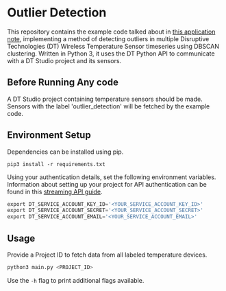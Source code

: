 # Outlier Detection

This repository contains the example code talked about in [this application note](https://developer.disruptive-technologies.com/docs/other/application-notes/outlier-detection-on-multiple-temperature-datastreams), implementing a method of detecting outliers in multiple Disruptive Technologies (DT) Wireless Temperature Sensor timeseries using DBSCAN clustering. Written in Python 3, it uses the DT Python API to communicate with a DT Studio project and its sensors. 

## Before Running Any code
A DT Studio project containing temperature sensors should be made. Sensors with the label 'outlier_detection' will be fetched by the example code.

## Environment Setup
Dependencies can be installed using pip.
```
pip3 install -r requirements.txt
```

Using your authentication details, set the following environment variables. Information about setting up your project for API authentication can be found in this [streaming API guide](https://support.disruptive-technologies.com/hc/en-us/articles/360012377939-Using-the-stream-API).
```python
export DT_SERVICE_ACCOUNT_KEY_ID='<YOUR_SERVICE_ACCOUNT_KEY_ID>'
export DT_SERVICE_ACCOUNT_SECRET='<YOUR_SERVICE_ACCOUNT_SECRET>'
export DT_SERVICE_ACCOUNT_EMAIL='<YOUR_SERVICE_ACCOUNT_EMAIL>'
```

## Usage
Provide a Project ID to fetch data from all labeled temperature devices.

```python
python3 main.py <PROJECT_ID>
```

Use the `-h` flag to print additional flags available.
